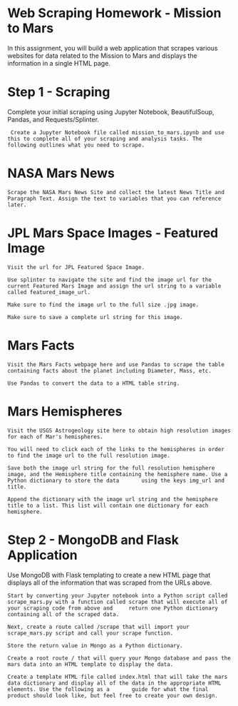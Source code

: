 # Web Scraping Homework - Mission to Mars

In this assignment, you will build a web application that scrapes various websites for data related to the Mission to Mars and displays the information in a single HTML page.

# Step 1 - Scraping

Complete your initial scraping using Jupyter Notebook, BeautifulSoup, Pandas, and Requests/Splinter.

     Create a Jupyter Notebook file called mission_to_mars.ipynb and use this to complete all of your scraping and analysis tasks. The following outlines what you need to scrape.


# NASA Mars News

    Scrape the NASA Mars News Site and collect the latest News Title and Paragraph Text. Assign the text to variables that you can reference later.
    
# JPL Mars Space Images - Featured Image

    Visit the url for JPL Featured Space Image.

    Use splinter to navigate the site and find the image url for the current Featured Mars Image and assign the url string to a variable called featured_image_url.

    Make sure to find the image url to the full size .jpg image.

    Make sure to save a complete url string for this image.

# Mars Facts

    Visit the Mars Facts webpage here and use Pandas to scrape the table containing facts about the planet including Diameter, Mass, etc.

    Use Pandas to convert the data to a HTML table string.

# Mars Hemispheres

    Visit the USGS Astrogeology site here to obtain high resolution images for each of Mar's hemispheres.

    You will need to click each of the links to the hemispheres in order to find the image url to the full resolution image.

    Save both the image url string for the full resolution hemisphere image, and the Hemisphere title containing the hemisphere name. Use a Python dictionary to store the data       using the keys img_url and title.

    Append the dictionary with the image url string and the hemisphere title to a list. This list will contain one dictionary for each hemisphere.
    
# Step 2 - MongoDB and Flask Application

Use MongoDB with Flask templating to create a new HTML page that displays all of the information that was scraped from the URLs above.

    Start by converting your Jupyter notebook into a Python script called scrape_mars.py with a function called scrape that will execute all of your scraping code from above and     return one Python dictionary containing all of the scraped data.

    Next, create a route called /scrape that will import your scrape_mars.py script and call your scrape function.

    Store the return value in Mongo as a Python dictionary.

    Create a root route / that will query your Mongo database and pass the mars data into an HTML template to display the data.

    Create a template HTML file called index.html that will take the mars data dictionary and display all of the data in the appropriate HTML elements. Use the following as a       guide for what the final product should look like, but feel free to create your own design.
